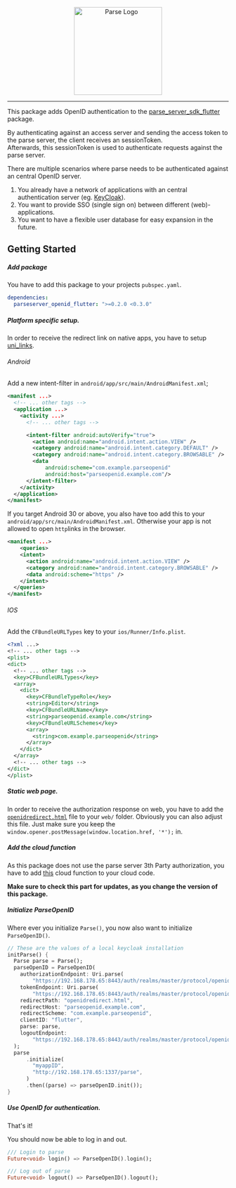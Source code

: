 <p align="center">
    <img alt="Parse Logo" src="https://parseplatform.org/img/logo.svg" width="200">
  </a>
</p>

---

This package adds OpenID authentication to the [parse_server_sdk_flutter](https://pub.dev/packages/parse_server_sdk_flutter) package.

By authenticating against an access server and sending the access token to the parse server,
the client receives an sessionToken.  
Afterwards, this sessionToken is used to authenticate requests against the parse server.

There are multiple scenarios where parse needs to be authenticated against an central OpenID server.
1. You already have a network of applications with an central authentication server (eg. [KeyCloak](https://www.keycloak.org/)).
2. You want to provide SSO (single sign on) between different (web)-applications.
3. You want to have a flexible user database for easy expansion in the future.

## Getting Started

##### Add package
You have to add this package to your projects `pubspec.yaml`.

```yaml
dependencies:
  parseserver_openid_flutter: ">=0.2.0 <0.3.0"
```

##### Platform specific setup.
In order to receive the redirect link on native apps, you have to setup [uni_links](https://pub.dev/packages/uni_links).

###### Android
Add a new intent-filter in `android/app/src/main/AndroidManifest.xml`;

```xml
<manifest ...>
  <!-- ... other tags -->
  <application ...>
    <activity ...>
      <!-- ... other tags -->

      <intent-filter android:autoVerify="true">
        <action android:name="android.intent.action.VIEW" />
        <category android:name="android.intent.category.DEFAULT" />
        <category android:name="android.intent.category.BROWSABLE" />
        <data
            android:scheme="com.example.parseopenid"
            android:host="parseopenid.example.com"/>
      </intent-filter>
    </activity>
  </application>
</manifest>
```

If you target Android 30 or above, you also have too add this to your `android/app/src/main/AndroidManifest.xml`.
Otherwise your app is not allowed to open `http`links in the browser.

```xml
<manifest ...>
    <queries>
    <intent>
      <action android:name="android.intent.action.VIEW" />
      <category android:name="android.intent.category.BROWSABLE" />
      <data android:scheme="https" />
    </intent>
  </queries>
</manifest>
```

###### IOS
Add the `CFBundleURLTypes` key to your `ios/Runner/Info.plist`.
```xml
<?xml ...>
<!-- ... other tags -->
<plist>
<dict>
  <!-- ... other tags -->
  <key>CFBundleURLTypes</key>
  <array>
    <dict>
      <key>CFBundleTypeRole</key>
      <string>Editor</string>
      <key>CFBundleURLName</key>
      <string>parseopenid.example.com</string>
      <key>CFBundleURLSchemes</key>
      <array>
        <string>com.example.parseopenid</string>
      </array>
    </dict>
  </array>
  <!-- ... other tags -->
</dict>
</plist>
```

##### Static web page.
In order to receive the authorization response on web,
you have to add the [`openidredirect.html`](https://raw.githubusercontent.com/fischerscode/ParseServer-OpenID-Flutter/master/auth-redirect/openidredirect.html) file to your `web/` folder.
Obviously you can also adjust this file. Just make sure you keep the `window.opener.postMessage(window.location.href, '*');` in.

##### Add the cloud function
As this package does not use the parse server 3th Party authorization, you have to add [this](https://raw.githubusercontent.com/fischerscode/ParseServer-OpenID-Flutter/master/cloudcode/main.js) cloud function to your cloud code.

**Make sure to check this part for updates, as you change the version of this package.**

##### Initialize ParseOpenID
Where ever you initialize `Parse()`, you now also want to initialize `ParseOpenID()`.

```dart
// These are the values of a local keycloak installation
initParse() {
  Parse parse = Parse();
  parseOpenID = ParseOpenID(
    authorizationEndpoint: Uri.parse(
        "https://192.168.178.65:8443/auth/realms/master/protocol/openid-connect/auth"),
    tokenEndpoint: Uri.parse(
        "https://192.168.178.65:8443/auth/realms/master/protocol/openid-connect/token"),
    redirectPath: "openidredirect.html",
    redirectHost: "parseopenid.example.com",
    redirectScheme: "com.example.parseopenid",
    clientID: "flutter",
    parse: parse,
    logoutEndpoint:
        "https://192.168.178.65:8443/auth/realms/master/protocol/openid-connect/logout",
  );
  parse
      .initialize(
        "myappID",
        "http://192.168.178.65:1337/parse",
      )
      .then((parse) => parseOpenID.init());
}
```

##### Use OpenID for authentication.

That's it!

You should now be able to log in and out.
```dart
/// Login to parse
Future<void> login() => ParseOpenID().login();

/// Log out of parse
Future<void> logout() => ParseOpenID().logout();
```